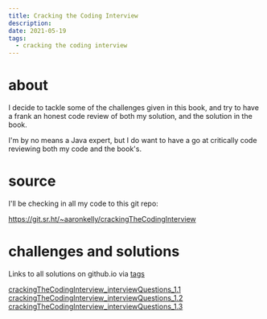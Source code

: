 ```yaml
---
title: Cracking the Coding Interview
description:
date: 2021-05-19
tags:
  - cracking the coding interview
---
```


# about
I decide to tackle some of the challenges given in this book, and try to have a frank an honest code review of both my solution, and the solution in the book.

I'm by no means a Java expert, but I do want to have a go at critically code reviewing both my code and the book's.

# source
I'll be checking in all my code to this git repo:

https://git.sr.ht/~aaronkelly/crackingTheCodingInterview

# challenges and solutions

Links to all solutions on github.io via [tags](https://aaronpkelly.github.io/Tags.html#cracking-the-coding-interview)

[crackingTheCodingInterview_interviewQuestions_1.1](crackingTheCodingInterview_interviewQuestions_1.1.md)
[crackingTheCodingInterview_interviewQuestions_1.2](crackingTheCodingInterview_interviewQuestions_1.2.md)
[crackingTheCodingInterview_interviewQuestions_1.3](crackingTheCodingInterview_interviewQuestions_1.3.md)